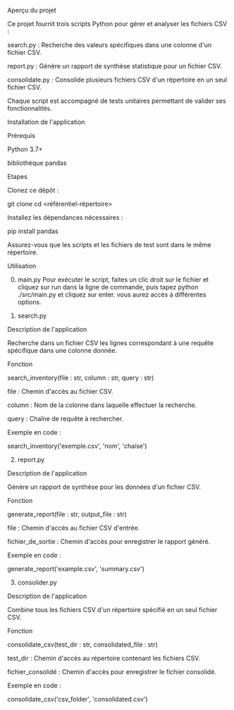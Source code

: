 Aperçu du projet

Ce projet fournit trois scripts Python pour gérer et analyser les fichiers CSV :

search.py : Recherche des valeurs spécifiques dans une colonne d'un fichier CSV.

report.py : Génère un rapport de synthèse statistique pour un fichier CSV.

consolidate.py : Consolide plusieurs fichiers CSV d'un répertoire en un seul fichier CSV.

Chaque script est accompagné de tests unitaires permettant de valider ses fonctionnalités.

Installation de l'application

Prérequis

Python 3.7+

bibliothèque pandas

Etapes

Clonez ce dépôt :

git clone <repository-url>
cd <référentiel-répertoire>

Installez les dépendances nécessaires :

pip install pandas

Assurez-vous que les scripts et les fichiers de test sont dans le même répertoire.

Utilisation

0. main.py
Pour exécuter le script, faites un clic droit sur le fichier et cliquez sur run dans la ligne de commande, puis tapez python ./src/main.py et cliquez sur enter. vous aurez accès à différentes options. 

1. search.py

Description de l'application

Recherche dans un fichier CSV les lignes correspondant à une requête spécifique dans une colonne donnée.

Fonction

search_inventory(file : str, column : str, query : str)

file : Chemin d'accès au fichier CSV.

column : Nom de la colonne dans laquelle effectuer la recherche.

query : Chaîne de requête à rechercher.

Exemple en code :

search_inventory('exemple.csv', 'nom', 'chaise')


2. report.py

Description de l'application

Génère un rapport de synthèse pour les données d'un fichier CSV.

Fonction

generate_report(file : str, output_file : str)

file : Chemin d'accès au fichier CSV d'entrée.

fichier_de_sortie : Chemin d'accès pour enregistrer le rapport généré.

Exemple en code :

generate_report('example.csv', 'summary.csv')


3. consolider.py

Description de l'application

Combine tous les fichiers CSV d'un répertoire spécifié en un seul fichier CSV.


Fonction

consolidate_csv(test_dir : str, consolidated_file : str)

test_dir : Chemin d'accès au répertoire contenant les fichiers CSV.

fichier_consolidé : Chemin d'accès pour enregistrer le fichier consolidé.


Exemple en code :

consolidate_csv('csv_folder', 'consolidated.csv')




